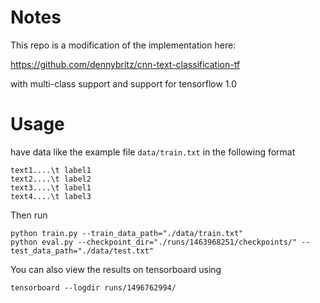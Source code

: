 
# Notes

This repo is a modification of the implementation here:

https://github.com/dennybritz/cnn-text-classification-tf

with multi-class support and support for tensorflow 1.0

# Usage
have data like the example file `data/train.txt` in the following format

```
text1....\t label1
text2....\t label2
text3....\t label1
text4....\t label3
```
Then run 
```
python train.py --train_data_path="./data/train.txt"
python eval.py --checkpoint_dir="./runs/1463968251/checkpoints/" --test_data_path="./data/test.txt"
```
You can also view the results on tensorboard using
```
tensorboard --logdir runs/1496762994/
```
